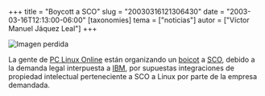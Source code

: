 +++
title = "Boycott a SCO"
slug = "20030316121306430"
date = "2003-03-16T12:13:00-06:00"
[taxonomies]
tema = ["noticias"]
autor = ["Víctor Manuel Jáquez Leal"]
+++

![Imagen perdida](../images/20030316121306430_1.png)

La gente de [PC Linux Online](http://www.pclinuxonline.com/) están organizando
un
[boicot](http://www.pclinuxonline.com/modules.php?op=modload&name=Forums&file=viewtopic&topic=871&forum=35)
a [SCO](http://www.sco.com), debido a la demanda legal interpuesta a
[IBM](http://www.ibm.com), por supuestas integraciones de propiedad intelectual
perteneciente a SCO a Linux por parte de la empresa demandada.
